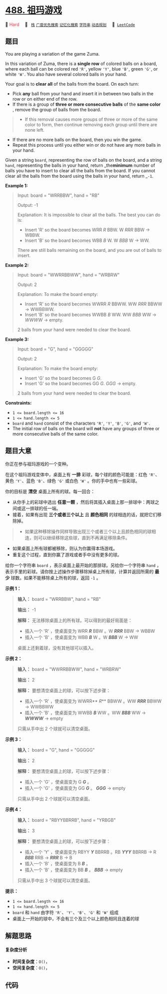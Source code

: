 # [488. 祖玛游戏](https://leetcode.com/problems/zuma-game)

🔴 <font color=#ff334b>Hard</font>&emsp; 🔖&ensp; [`栈`](/leetcode/outline/tag/stack.md) [`广度优先搜索`](/leetcode/outline/tag/breadth-first-search.md) [`记忆化搜索`](/leetcode/outline/tag/memoization.md) [`字符串`](/leetcode/outline/tag/string.md) [`动态规划`](/leetcode/outline/tag/dynamic-programming.md)&emsp; 🔗&ensp;[`LeetCode`](https://leetcode.com/problems/zuma-game)

## 题目

You are playing a variation of the game Zuma.

In this variation of Zuma, there is a **single row** of colored balls on a
board, where each ball can be colored red `'R'`, yellow `'Y'`, blue `'B'`,
green `'G'`, or white `'W'`. You also have several colored balls in your hand.

Your goal is to **clear all** of the balls from the board. On each turn:

  * Pick **any** ball from your hand and insert it in between two balls in the row or on either end of the row.
  * If there is a group of **three or more consecutive balls** of the **same color** , remove the group of balls from the board. 
> 
> * If this removal causes more groups of three or more of the same color to form, then continue removing each group until there are none left.
  * If there are no more balls on the board, then you win the game.
  * Repeat this process until you either win or do not have any more balls in your hand.

Given a string `board`, representing the row of balls on the board, and a
string `hand`, representing the balls in your hand, return _the**minimum**
number of balls you have to insert to clear all the balls from the board. If
you cannot clear all the balls from the board using the balls in your hand,
return _`-1`.



**Example 1:**

> Input: board = "WRRBBW", hand = "RB"
> 
> Output: -1
> 
> Explanation: It is impossible to clear all the balls. The best you can do is:
> - Insert 'R' so the board becomes WRR _R_ BBW. W _RRR_ BBW -> WBBW.
> - Insert 'B' so the board becomes WBB _B_ W. W _BBB_ W -> WW.
> 
> There are still balls remaining on the board, and you are out of balls to insert.

**Example 2:**

> Input: board = "WWRRBBWW", hand = "WRBRW"
> 
> Output: 2
> 
> Explanation: To make the board empty:
> - Insert 'R' so the board becomes WWRR _R_ BBWW. WW _RRR_ BBWW -> WWBBWW.
> - Insert 'B' so the board becomes WWBB _B_ WW. WW _BBB_ WW -> _WWWW_ -> empty.
> 
> 2 balls from your hand were needed to clear the board.

**Example 3:**

> Input: board = "G", hand = "GGGGG"
> 
> Output: 2
> 
> Explanation: To make the board empty:
> - Insert 'G' so the board becomes G _G_.
> - Insert 'G' so the board becomes GG _G_. _GGG_ -> empty.
> 
> 2 balls from your hand were needed to clear the board.

**Constraints:**

  * `1 <= board.length <= 16`
  * `1 <= hand.length <= 5`
  * `board` and `hand` consist of the characters `'R'`, `'Y'`, `'B'`, `'G'`, and `'W'`.
  * The initial row of balls on the board will **not** have any groups of three or more consecutive balls of the same color.


## 题目大意

你正在参与祖玛游戏的一个变种。

在这个祖玛游戏变体中，桌面上有 **一排** 彩球，每个球的颜色可能是：红色 `'R'`、黄色 `'Y'`、蓝色 `'B'`、绿色 `'G'` 或白色
`'W'` 。你的手中也有一些彩球。

你的目标是 **清空** 桌面上所有的球。每一回合：

  * 从你手上的彩球中选出 **任意一颗** ，然后将其插入桌面上那一排球中：两球之间或这一排球的任一端。
  * 接着，如果有出现 **三个或者三个以上** 且 **颜色相同** 的球相连的话，就把它们移除掉。 
> 
> * 如果这种移除操作同样导致出现三个或者三个以上且颜色相同的球相连，则可以继续移除这些球，直到不再满足移除条件。
  * 如果桌面上所有球都被移除，则认为你赢得本场游戏。
  * 重复这个过程，直到你赢了游戏或者手中没有更多的球。

给你一个字符串 `board` ，表示桌面上最开始的那排球。另给你一个字符串 `hand`
，表示手里的彩球。请你按上述操作步骤移除掉桌上所有球，计算并返回所需的 **最少** 球数。如果不能移除桌上所有的球，返回 `-1` 。



**示例 1：**

> 
> 
> 
> 
> 
> **输入：** board = "WRRBBW", hand = "RB"
> 
> **输出：** -1
> 
> **解释：** 无法移除桌面上的所有球。可以得到的最好局面是：
> - 插入一个 'R' ，使桌面变为 WRR _**R**_ BBW 。W _**RRR**_ BBW -> WBBW
> - 插入一个 'B' ，使桌面变为 WBB _**B**_ W 。W _**BBB**_ W -> WW
> 
> 桌面上还剩着球，没有其他球可以插入。

**示例 2：**

> 
> 
> 
> 
> 
> **输入：** board = "WWRRBBWW", hand = "WRBRW"
> 
> **输出：** 2
> 
> **解释：** 要想清空桌面上的球，可以按下述步骤：
> - 插入一个 'R' ，使桌面变为 WWRR** _R_** BBWW 。WW _**RRR**_ BBWW -> WWBBWW
> - 插入一个 'B' ，使桌面变为 WWBB _**B**_ WW 。WW _**BBB**_ WW -> _**WWWW**_ -> empty
> 
> 只需从手中出 2 个球就可以清空桌面。
> 
> 

**示例 3：**

> 
> 
> 
> 
> 
> **输入：** board = "G", hand = "GGGGG"
> 
> **输出：** 2
> 
> **解释：** 要想清空桌面上的球，可以按下述步骤：
> - 插入一个 'G' ，使桌面变为 G _**G**_ 。
> - 插入一个 'G' ，使桌面变为 GG _**G**_ 。 _**GGG**_ -> empty
> 
> 只需从手中出 2 个球就可以清空桌面。
> 
> 

**示例 4：**

> 
> 
> 
> 
> 
> **输入：** board = "RBYYBBRRB", hand = "YRBGB"
> 
> **输出：** 3
> 
> **解释：** 要想清空桌面上的球，可以按下述步骤：
> - 插入一个 'Y' ，使桌面变为 RBYY _**Y**_ BBRRB 。RB _**YYY**_ BBRRB -> R _**BBB**_ RRB -> _**RRR**_ B -> B
> - 插入一个 'B' ，使桌面变为 B _**B**_ 。
> - 插入一个 'B' ，使桌面变为 BB _**B**_ 。 _**BBB**_ -> empty
> 
> 只需从手中出 3 个球就可以清空桌面。
> 
> 



**提示：**

  * `1 <= board.length <= 16`
  * `1 <= hand.length <= 5`
  * `board` 和 `hand` 由字符 `'R'`、`'Y'`、`'B'`、`'G'` 和 `'W'` 组成
  * 桌面上一开始的球中，不会有三个及三个以上颜色相同且连着的球


## 解题思路

#### 复杂度分析

- **时间复杂度**：`O()`，
- **空间复杂度**：`O()`，

## 代码

```javascript

```